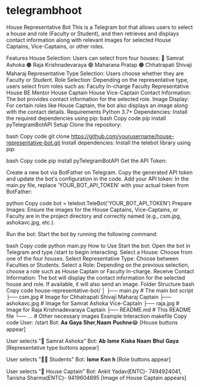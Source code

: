 # telegrambhoot

House Representative Bot
This is a Telegram bot that allows users to select a house and role (Faculty or Student), and then retrieves and displays contact information along with relevant images for selected House Captains, Vice-Captains, or other roles.

Features
House Selection: Users can select from four houses:
🔵 Samrat Ashoka
🟤 Raja Krishnadevaraya
🟢 Maharana Pratap
🟠 Chhatrapati Shivaji Maharaj
Representative Type Selection: Users choose whether they are Faculty or Student.
Role Selection: Depending on the representative type, users select from roles such as:
Faculty In-charge
Faculty Representative
House BE Mentor
House Captain
House Vice-Captain
Contact Information: The bot provides contact information for the selected role.
Image Display: For certain roles like House Captain, the bot also displays an image along with the contact details.
Requirements
Python 3.7+
Dependencies: Install the required dependencies using pip:
bash
Copy code
pip install pyTelegramBotAPI
Setup
Clone the repository:

bash
Copy code
git clone https://github.com/yourusername/house-representative-bot.git
Install dependencies: Install the telebot library using pip:

bash
Copy code
pip install pyTelegramBotAPI
Get the API Token:

Create a new bot via BotFather on Telegram.
Copy the generated API token and update the bot's configuration in the code.
Add your API token: In the main.py file, replace 'YOUR_BOT_API_TOKEN' with your actual token from BotFather:

python
Copy code
bot = telebot.TeleBot('YOUR_BOT_API_TOKEN')
Prepare Images: Ensure the images for the House Captains, Vice-Captains, or Faculty are in the project directory and correctly named (e.g., csm.jpg, ashokavc.jpg, etc.).

Run the bot: Start the bot by running the following command:

bash
Copy code
python main.py
How to Use
Start the bot: Open the bot in Telegram and type /start to begin interacting.
Select a House: Choose from one of the four houses.
Select Representative Type: Choose between Faculties or Students.
Select a Role: Depending on the previous selection, choose a role such as House Captain or Faculty In-charge.
Receive Contact Information: The bot will display the contact information for the selected house and role. If available, it will also send an image.
Folder Structure
bash
Copy code
house-representative-bot/
│
├── main.py                # The main bot script
├── csm.jpg                # Image for Chhatrapati Shivaji Maharaj Captain
├── ashokavc.jpg           # Image for Samrat Ashoka Vice-Captain
├── raja.jpg               # Image for Raja Krishnadevaraya Captain
├── README.md              # This README file
└── ...                    # Other necessary images
Example Interaction
makefile
Copy code
User: /start
Bot: 𝐀𝐚 𝐆𝐚𝐲𝐚 𝐒𝐡𝐞𝐫,𝐍𝐚𝐚𝐦 𝐏𝐮𝐜𝐡𝐧𝐞😂
[House buttons appear]

User selects "🔵 Samrat Ashoka"
Bot: 𝐀𝐛 𝐈𝐬𝐦𝐞 𝐊𝐢𝐬𝐤𝐚 𝐍𝐚𝐚𝐦 𝐁𝐡𝐮𝐥 𝐆𝐚𝐲𝐚
[Representative type buttons appear]

User selects "👨‍🎓 Students"
Bot: 𝐈𝐬𝐦𝐞 𝐊𝐨𝐧 𝐡
[Role buttons appear]

User selects "🏅 House Captain"
Bot: Ankit Yadav(ENTC)- 7494924041, Tanisha Sharma(ENTC)- 9419604895
[Image of House Captain appears]
